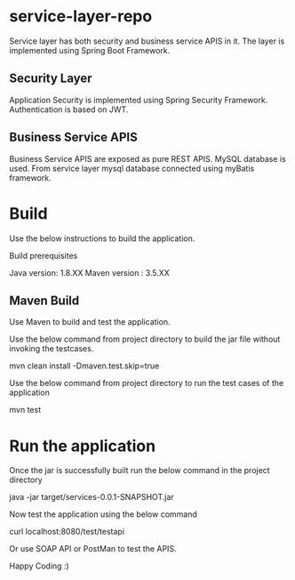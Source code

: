 # service-layer-repo
Service layer has both security and business service APIS in it. The layer is implemented using Spring Boot Framework.

## Security Layer
   Application Security is implemented using Spring Security Framework. Authentication is based on JWT.

## Business Service APIS
  Business Service APIS are exposed as pure REST APIS. MySQL database is used. From service layer mysql database connected using myBatis framework.

# Build 

Use the below instructions to build the application.

Build prerequisites

Java version: 1.8.XX
Maven version : 3.5.XX

## Maven Build

Use Maven to build and test the application. 

Use the below command from project directory to build the jar file without invoking the testcases.

mvn clean install -Dmaven.test.skip=true

Use the below command from project directory to run the test cases of the application

mvn test

# Run the application 

Once the jar is successfully built run the below command in the project directory

java -jar target/services-0.0.1-SNAPSHOT.jar

Now test the application using the below command

curl localhost:8080/test/testapi

Or use SOAP API or PostMan to test the APIS.

Happy Coding :)

